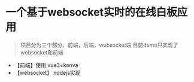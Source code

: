 # 一个基于websocket实时的在线白板应用

> 项目分为三个部分，前端，后端，websocket端
目前demo只实现了 websocket和前端

+ 【前端】使用 vue3+konva
+ 【websocket】 nodejs实现

